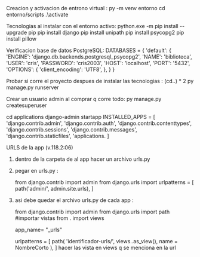 <GUIA DE INSTALACION>
Creacion y activacion de entrono virtual :
    py -m venv entorno <!-- cracion -->
    cd entorno/scripts  <!-- direccion -->
    .\activate   <!-- activacion -->

Tecnologias al instalar con el entorno activo:
    python.exe -m pip install --upgrade pip <!-- actializacion del pip y py -->
    pip install django <!-- framework -->
    pip install unipath  <!-- configurar estructura -->
    pip install psycopg2  <!-- ORM para PostgreSQL -->
    pip install pillow <!-- trabajo con imagenes -->


Verificacion base de datos PostgreSQL:  <!-- en  base a esto debe hacer la base de tatos en le shell de PostgreSQL-->
    DATABASES = {
        'default': {
            'ENGINE': 'django.db.backends.postgresql_psycopg2',   <!-- de ley , indica con q motor trabajara y la ORM -->
            'NAME': 'biblioteca',   <!-- nombre de la base de datos -->
            'USER': 'cris',  <!-- usuario con accesos -->
            'PASSWORD': 'cris2003',  <!-- contraseña de la BD -->
            'HOST': 'localhost',  <!-- de ley -->
            'PORT': '5432',   <!-- de ley -->
            'OPTIONS': {
                'client_encoding': 'UTF8',
            },
        }
    }

Probar si corre el proyecto despues de instalar las tecnologias :
    (cd..) * 2  <!-- ir a la altura del archivo manage.py -->
    py manage.py runserver   <!-- codigo para correr un servidor local -->

<PROCESOS DE LEY PARA HACER UN PROYECTO>

Crear un usuario admin al comprar q corre todo:
    py manage.py createsuperuser  <!-- codigo para cear un usuario administrador -->
    <!-- tener presente usuario y password -->

<crear aplicaciones :>
    cd applications   <!-- direccion --> 
    django-admin startapp <NombreApp>   <!-- codigo creacion app -->
    INSTALLED_APPS = [
        'django.contrib.admin',
        'django.contrib.auth',
        'django.contrib.contenttypes',
        'django.contrib.sessions',
        'django.contrib.messages',
        'django.contrib.staticfiles',
        <!-- COLOCAR LAS APPS CREADAS -->
        'applications.<NombreDeLaApp>   <!-- copia y pega en el name de app.py  -->
    ]
    <!-- 
    hacer las migraciones y correr el servidor para verificar todo , hacer los modelos
    necesarios 
    -->

URLS de la app (v.118.2:06)
1. dentro de la carpeta de al app hacer un archivo urls.py
2. pegar en urls.py :   <!-- esto esta en url dentro del archivo proyecto -->

    from django.contrib import admin
    from django.urls import 
    urlpatterns = [
        path('admin/', admin.site.urls),
    ]

3. asi debe quedar el archivo urls.py de cada app :

    from django.contrib import admin
    from django.urls import path 
    #importar vistas
    from  . import views 

    app_name= "<nombreApp>_urls"

    urlpatterns = [
        path(
            'identificador-urls/', 
            views.<NombreDeLaVista>.as_view(),
            name = NombreCorto
        ),
    ]
    hacer las vista en views q se menciona en la url

<CODIGOS BASICOS GIT>
    <!-- 
    git init
    git add  o git rm para eliminar cosas (delete o modificacioone)
    git commit -m "COMENTARIOS"
    git remote -v
    git remote add origin <URL Repositorio>
    git push -u origin main 
    -->